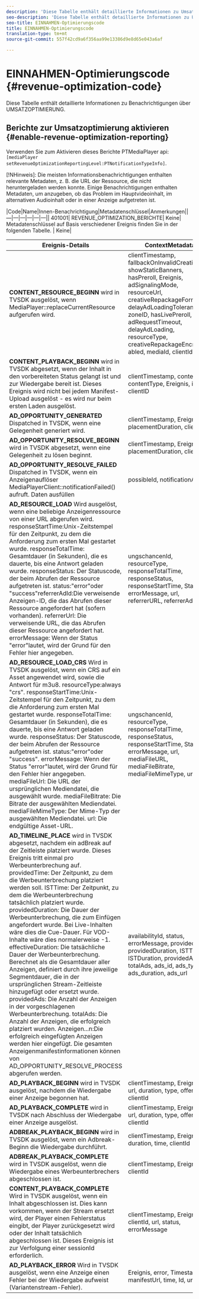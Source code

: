 ```yaml
---
description: 'Diese Tabelle enthält detaillierte Informationen zu Umsatzoptimierungsbenachrichtigungen. '
seo-description: 'Diese Tabelle enthält detaillierte Informationen zu Umsatzoptimierungsbenachrichtigungen. '
seo-title: EINNAHMEN-Optimierungscode
title: EINNAHMEN-Optimierungscode
translation-type: tm+mt
source-git-commit: 557f42cd9a6f356aa99e13386d9e8d65e043a6af

---
```



# EINNAHMEN-Optimierungscode {#revenue-optimization-code}

Diese Tabelle enthält detaillierte Informationen zu Benachrichtigungen über UMSATZOPTIMIERUNG.

## Berichte zur Umsatzoptimierung aktivieren {#enable-revenue-optimization-reporting}

Verwenden Sie zum Aktivieren dieses Berichte PTMediaPlayer api: `[mediaPlayer
setRevenueOptimizationReportingLevel:PTNotificationTypeInfo]`.

[!NHinweis]: Die meisten Informationsbenachrichtigungen enthalten relevante Metadaten, z. B. die URL der Ressource, die nicht heruntergeladen werden konnte. Einige Benachrichtigungen enthalten Metadaten, um anzugeben, ob das Problem im Hauptvideoinhalt, im alternativen Audioinhalt oder in einer Anzeige aufgetreten ist.

|Code|Name|Innen-Benachrichtigung|Metadatenschlüssel|Anmerkungen||—|—|—|—|—|—|| 401001| REVENUE_OPTIMIZATION_BERICHTE| Keine| Metadatenschlüssel auf Basis verschiedener Ereignis finden Sie in der folgenden Tabelle. | Keine|

| Ereignis-Details | ContextMetadata |
|---|---|
| **CONTENT_RESOURCE_BEGINN** wird in TVSDK ausgelöst, wenn MediaPlayer::replaceCurrentResource aufgerufen wird. | clientTimestamp, fallbackOnInvalidCreative, showStaticBanners, hasPreroll, Ereignis, adSignalingMode, resourceUrl, creativeRepackageFormat, delayAdLoadingTolerance, zoneID, hasLivePreroll, adRequestTimeout, delayAdLoading, resourceType, creativeRepackageEncryption abled, mediaId, clientId |
| **CONTENT_PLAYBACK_BEGINN** wird in TVSDK abgesetzt, wenn der Inhalt in den vorbereiteten Status gelangt ist und zur Wiedergabe bereit ist. Dieses Ereignis wird nicht bei jedem Manifest-Upload ausgelöst - es wird nur beim ersten Laden ausgelöst. | clientTimestamp, contentURL, contentType, Ereignis, isLive, clientID |
| **AD_OPPORTUNITY_GENERATED** Dispatched in TVSDK, wenn eine Gelegenheit generiert wird. | clientTimestamp, Ereignis, Id, placementDuration, clientId |
| **AD_OPPORTUNITY_RESOLVE_BEGINN** wird in TVSDK abgesetzt, wenn eine Gelegenheit zu lösen beginnt. | clientTimestamp, Ereignis, Id, placementDuration, clientId |
| **AD_OPPORTUNITY_RESOLVE_FAILED** Dispatched in TVSDK, wenn ein Anzeigenauflöser MediaPlayerClient::notificationFailed() aufruft. Daten ausfüllen | possibleId, notificationAD |
| **AD_RESOURCE_LOAD** Wird ausgelöst, wenn eine beliebige Anzeigenressource von einer URL abgerufen wird. responseStartTime:Unix-Zeitstempel für den Zeitpunkt, zu dem die Anforderung zum ersten Mal gestartet wurde. responseTotalTime: Gesamtdauer (in Sekunden), die es dauerte, bis eine Antwort geladen wurde. responseStatus: Der Statuscode, der beim Abrufen der Ressource aufgetreten ist. status:&quot;error&quot;oder &quot;success&quot;referrerAdId:Die verweisende Anzeigen-ID, die das Abrufen dieser Ressource angefordert hat (sofern vorhanden). referrerUrl: Die verweisende URL, die das Abrufen dieser Ressource angefordert hat. errorMessage: Wenn der Status &quot;error&quot;lautet, wird der Grund für den Fehler hier angegeben. | ungschancenId, resourceType, responseTotalTime, responseStatus, responseStartTime, Status, errorMessage, url, referrerURL, referrerAdId |
| **AD_RESOURCE_LOAD_CRS** Wird in TVSDK ausgelöst, wenn ein CRS auf ein Asset angewendet wird, sowie die Antwort für m3u8. resourceType:always &quot;crs&quot;. responseStartTime:Unix-Zeitstempel für den Zeitpunkt, zu dem die Anforderung zum ersten Mal gestartet wurde. responseTotalTime: Gesamtdauer (in Sekunden), die es dauerte, bis eine Antwort geladen wurde. responseStatus: Der Statuscode, der beim Abrufen der Ressource aufgetreten ist. status:&quot;error&quot;oder &quot;success&quot;. errorMessage: Wenn der Status &quot;error&quot;lautet, wird der Grund für den Fehler hier angegeben. mediaFileUrl: Die URL der ursprünglichen Mediendatei, die ausgewählt wurde. mediaFileBitrate: Die Bitrate der ausgewählten Mediendatei. mediaFileMimeType: Der Mime-Typ der ausgewählten Mediendatei. url: Die endgültige Asset-URL. | ungschancenId, resourceType, responseTotalTime, responseStatus, responseStartTime, Status, errorMessage, url, mediaFileURL, mediaFileBitrate, mediaFileMimeType, url |
| **AD_TIMELINE_PLACE** wird in TVSDK abgesetzt, nachdem ein adBreak auf der Zeitleiste platziert wurde. Dieses Ereignis tritt einmal pro Werbeunterbrechung auf. providedTime: Der Zeitpunkt, zu dem die Werbeunterbrechung platziert werden soll. ISTTime: Der Zeitpunkt, zu dem die Werbeunterbrechung tatsächlich platziert wurde. providedDuration: Die Dauer der Werbeunterbrechung, die zum Einfügen angefordert wurde. Bei Live-Inhalten wäre dies die Cue-Dauer. Für VOD-Inhalte wäre dies normalerweise -1. effectiveDuration: Die tatsächliche Dauer der Werbeunterbrechung. Berechnet als die Gesamtdauer aller Anzeigen, definiert durch ihre jeweilige Segmentdauer, die in der ursprünglichen Stream-Zeitleiste hinzugefügt oder ersetzt wurde. providedAds: Die Anzahl der Anzeigen in der vorgeschlagenen Werbeunterbrechung. totalAds: Die Anzahl der Anzeigen, die erfolgreich platziert wurden. Anzeigen...n:Die erfolgreich eingefügten Anzeigen werden hier eingefügt. Die gesamten Anzeigenmanifestinformationen können von AD_OPPORTUNITY_RESOLVE_PROCESS abgerufen werden. | availabilityId, status, errorMessage, providedTime, providedDuration, ISTTime, ISTDuration, providedAds, totalAds, ads_id, ads_type, ads_duration, ads_url |
| **AD_PLAYBACK_BEGINN** wird in TVSDK ausgelöst, nachdem die Wiedergabe einer Anzeige begonnen hat. | clientTimestamp, Ereignis, id, url, duration, type, offerId, clientId |
| **AD_PLAYBACK_COMPLETE** wird in TVSDK nach Abschluss der Wiedergabe einer Anzeige ausgelöst. | clientTimestamp, Ereignis, id, url, duration, type, offerId, clientId |
| **ADBREAK_PLAYBACK_BEGINN** wird in TVSDK ausgelöst, wenn ein Adbreak-Beginn die Wiedergabe durchführt. | clientTimestamp, Ereignis, Id, duration, time, clientId |
| **ADBREAK_PLAYBACK_COMPLETE** wird in TVSDK ausgelöst, wenn die Wiedergabe eines Werbeunterbrechers abgeschlossen ist. | clientTimestamp, Ereignis, Id, clientId |
| **CONTENT_PLAYBACK_COMPLETE** Wird in TVSDK ausgelöst, wenn ein Inhalt abgeschlossen ist. Dies kann vorkommen, wenn der Stream ersetzt wird, der Player einen Fehlerstatus eingibt, der Player zurückgesetzt wird oder der Inhalt tatsächlich abgeschlossen ist. Dieses Ereignis ist zur Verfolgung einer sessionId erforderlich. | clientTimestamp, Ereignis, clientId, url, status, errorMessage |
| **AD_PLAYBACK_ERROR** Wird in TVSDK ausgelöst, wenn eine Anzeige einen Fehler bei der Wiedergabe aufweist (Variantenstream-Fehler). | Ereignis, error, Timestamp, manifestUrl, time, Id, url |